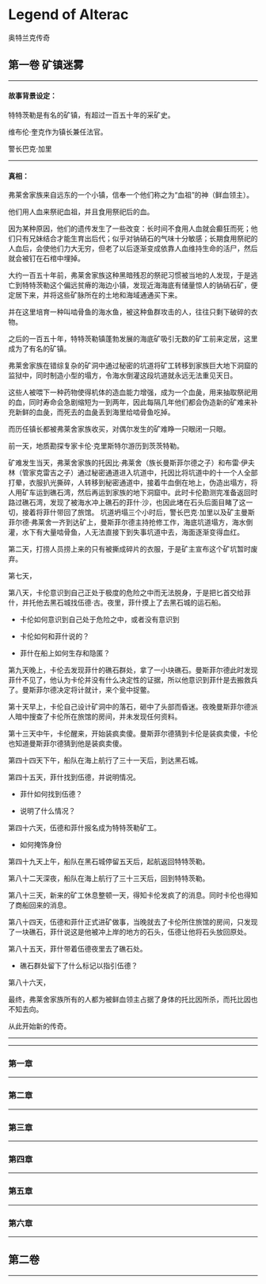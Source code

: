 # Legend of Alterac

奥特兰克传奇

## 第一卷 矿镇迷雾

---

#### 故事背景设定：

特特茨勒是有名的矿镇，有超过一百五十年的采矿史。

维布伦·奎克作为镇长兼任法官。

警长巴克·加里

---

#### 真相：

弗莱舍家族来自远东的一个小镇，信奉一个他们称之为“血祖”的神（鲜血领主）。

他们用人血来祭祀血祖，并且食用祭祀后的血。

因为某种原因，他们的遗传发生了一些改变：长时间不食用人血就会癫狂而死；他们只有兄妹结合才能生育出后代；似乎对钠硝石的气味十分敏感；长期食用祭祀的人血后，会使他们力大无穷，但老了以后逐渐变成依靠人血维持生命的活尸，然后就会被钉在石棺中埋掉。

大约一百五十年前，弗莱舍家族这种黑暗残忍的祭祀习惯被当地的人发现，于是逃亡到特特茨勒这个偏远贫瘠的海边小镇，发现近海海底有储量惊人的钠硝石矿，便定居下来，并将这些矿脉所在的土地和海域通通买下来。

并在这里培育一种叫啮骨鱼的海水鱼，被这种鱼群攻击的人，往往只剩下破碎的衣物。

之后的一百五十年，特特茨勒镇蓬勃发展的海底矿吸引无数的矿工前来定居，这里成为了有名的矿镇。

弗莱舍家族在错综复杂的矿洞中通过秘密的坑道将矿工转移到家族巨大地下洞窟的监狱中，同时制造小型的塌方，令海水倒灌这段坑道就永远无法重见天日。

这些人被喂下一种药物使得机体的造血能力增强，成为一个血彘，用来抽取祭祀用的血，同时寿命会急剧缩短为一到两年，因此每隔几年他们都会伪造新的矿难来补充新鲜的血彘，而死去的血彘丢到海里给啮骨鱼吃掉。

而历任镇长都被弗莱舍家族收买，对偶尔发生的矿难睁一只眼闭一只眼。



前一天，地质勘探专家卡伦·克里斯特尔游历到茨茨特勒。

矿难发生当天，弗莱舍家族的托因比·弗莱舍（族长曼斯菲尔德之子）和布雷·伊夫林（管家克雷吉之子）通过秘密通道进入坑道中，托因比将坑道中的十一个人全部打晕，衣服扒光撕碎，人转移到秘密通道中，接着牛血倒在地上，伪造出塌方，将人用矿车运到礁石湾，然后再运到家族的地下洞窟中。此时卡伦勘测完准备返回时路过礁石湾，发现了被海水冲上礁石的菲什·沙，也因此堵在石头后面目睹了这一切，接着将菲什带回了旅馆。
坑道坍塌三个小时后，警长巴克·加里以及矿主曼斯菲尔德·弗莱舍一齐到达矿上，曼斯菲尔德主持抢修工作，海底坑道塌方，海水倒灌，水下有大量啮骨鱼，人无法直接下到失事坑道中去，海面逐渐变得血红。

第二天，打捞人员捞上来的只有被撕成碎片的衣服，于是矿主宣布这个矿坑暂时废弃。

第七天，

第八天，卡伦意识到自己正处于极度的危险之中而无法脱身，于是把匕首交给菲什，并托他去黑石城找伍德·古。夜里，菲什摸上了去黑石城的运石船。

- 卡伦如何意识到自己处于危险之中，或者没有意识到

- 卡伦如何和菲什说的？

- 菲什在船上如何生存和隐匿？

第九天晚上，卡伦去发现菲什的礁石群处，拿了一小块礁石。曼斯菲尔德此时发现菲什不见了，他认为卡伦并没有什么决定性的证据，所以他意识到菲什是去搬救兵了。曼斯菲尔德决定将计就计，来个瓮中捉鳖。

第十天早上，卡伦自己设计矿洞中的落石，砸中了头部而昏迷。夜晚曼斯菲尔德派人暗中搜查了卡伦所在旅馆的房间，并未发现任何资料。

第十三天中午，卡伦醒来，开始装疯卖傻。曼斯菲尔德猜到卡伦是装疯卖傻，卡伦也知道曼斯菲尔德猜到他是装疯卖傻。

第四十四天下午，船队在海上航行了三十一天后，到达黑石城。

第四十五天，菲什找到伍德，并说明情况。

- 菲什如何找到伍德？

- 说明了什么情况？

第四十六天，伍德和菲什报名成为特特茨勒矿工。

- 如何掩饰身份

第四十九天上午，船队在黑石城停留五天后，起航返回特特茨勒。

第八十二天深夜，船队在海上航行了三十三天后，回到特特茨勒。

第八十三天，新来的矿工休息整顿一天，得知卡伦发疯了的消息。同时卡伦也得知了商船回来的消息。

第八十四天，伍德和菲什正式进矿做事，当晚就去了卡伦所住旅馆的房间，只发现了一块礁石，菲什说这是他被冲上岸的地方的石头，伍德让他将石头放回原处。

第八十五天，菲什带着伍德夜里去了礁石处。

- 礁石群处留下了什么标记以指引伍德？

第八十六天，

最终，弗莱舍家族所有的人都为被鲜血领主占据了身体的托比因所杀，而托比因也不知去向。

从此开始新的传奇。

---






---


### 第一章


---

### 第二章




---

### 第三章

---

### 第四章

---

### 第五章

---

### 第六章

---


## 第二卷



---